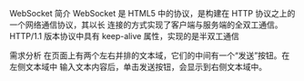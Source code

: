 WebSocket 简介
    WebSocket 是 HTML5 中的协议，是构建在 HTTP 协议之上的一个网络通信协议，其以长
    连接的方式实现了客户端与服务端的全双工通信。
    HTTP/1.1 版本协议中具有 keep-alive 属性，实现的是半双工通信
    
需求分析
    在页面上有两个左右并排的文本域，它们的中间有一个“发送”按钮。在左侧文本域中
    输入文本内容后，单击发送按钮，会显示到右侧文本域中。